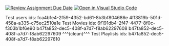 [![Review Assignment Due Date](https://classroom.github.com/assets/deadline-readme-button-24ddc0f5d75046c5622901739e7c5dd533143b0c8e959d652212380cedb1ea36.svg)](https://classroom.github.com/a/wLNuUf9n)
[![Open in Visual Studio Code](https://classroom.github.com/assets/open-in-vscode-718a45dd9cf7e7f842a935f5ebbe5719a5e09af4491e668f4dbf3b35d5cca122.svg)](https://classroom.github.com/online_ide?assignment_repo_id=12184218&assignment_repo_type=AssignmentRepo)

Test users ids:
fca4b1e4-2f59-4352-bd61-8b3bf804686e
4ff3819b-501d-458a-a335-c75ec2510a1e
Test Movies ids:
6f191db4-2f47-4477-8f0c-f303b1bf6e90
b47fa852-dec5-408f-a7d7-f8ab62297608
b47fa852-dec5-408f-a7d7-f8ab62297609
^^^(clean)^^^
Test Playlists ids:
b47fa852-dec5-408f-a7d7-f8ab62297610
